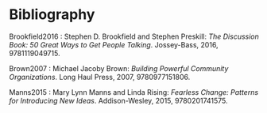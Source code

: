 # Bibliography

<span id="Brookfield2016">Brookfield2016</span>
:   Stephen D. Brookfield and Stephen Preskill:
    *The Discussion Book: 50 Great Ways to Get People Talking*.
    Jossey-Bass,
    2016,
    9781119049715.


<span id="Brown2007">Brown2007</span>
:   Michael Jacoby Brown:
    *Building Powerful Community Organizations*.
    Long Haul Press,
    2007,
    9780977151806.

<span id="Manns2015">Manns2015</span>
:   Mary Lynn Manns and Linda Rising:
    *Fearless Change: Patterns for Introducing New Ideas*.
    Addison-Wesley,
    2015,
    9780201741575.
